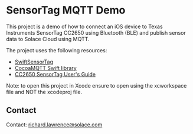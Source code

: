 # SensorTag MQTT Demo

This project is a demo of how to connect an iOS device to Texas Instruments SensorTag CC2650 using Bluetooth (BLE) and publish sensor data to Solace Cloud using MQTT.

The project uses the following resources:

* [SwiftSensorTag](https://github.com/anasimtiaz/SwiftSensorTag)
* [CocoaMQTT Swift library](https://github.com/emqx/CocoaMQTT)
* [CC2650 SensorTag User's Guide](http://processors.wiki.ti.com/index.php/CC2650_SensorTag_User%27s_Guide#)

Note: to open this project in Xcode ensure to open using the xcworkspace file and NOT the xcodeproj file.

## Contact

Contact: [richard.lawrence@solace.com](mailto:richard.lawrence@solace.com)
